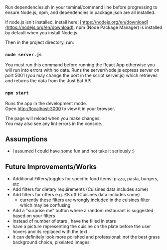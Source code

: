 Run dependencies.sh in your teminal/command line before progressing to ensure Node.js, npm, and dependencies in package.json are all installed.

If node.js isn't installed, install here: [https://nodejs.org/en/download](https://nodejs.org/en/download). npm (Node Package Manager) is installed by default when you install Node.js.


Then in the project directory, run:

### `node server.js`

You must run this command before running the React App otherwise you will run into errors with no data.
Runs the server/Node.js express server on port 5001 (you may change the port in the script server.js) which retrieves and returns the data from the Just Eat API.

### `npm start`

Runs the app in the development mode.\
Open [http://localhost:3000](http://localhost:3000) to view it in your browser.

The page will reload when you make changes.\
You may also see any lint errors in the console.

## Assumptions
- I assumed I could have some fun and not take it seriously :)

## Future Improvements/Works
- Additional Filters/toggles for specific food items: pizza, pasta, burgers, etc
- Add filters for dietary requirements (Cuisines data includes some)
- Add filters for offers e.g. £8 off (Cuisines data includes some)
    - currently these filters are wrongly included in the cuisines filter which may be confusing
- Add a "surprise me" button where a random restaurant is suggested based on your filters
- Instead of number of stars <star emoji>, have the filled in stars
- have a picture representing the cuisine on the plate before the user hovers and its replaced with the text
- It can definitely look more polished and professional: not the best grass background choice, pixelated images